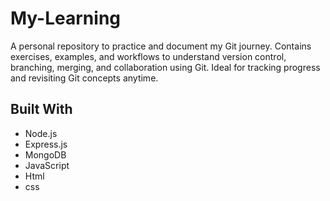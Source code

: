 # My-Learning
A personal repository to practice and document my Git journey. Contains exercises, examples, and workflows to understand version control, branching, merging, and collaboration using Git. Ideal for tracking progress and revisiting Git concepts anytime.
## Built With
- Node.js
- Express.js
- MongoDB
- JavaScript
- Html
- css
